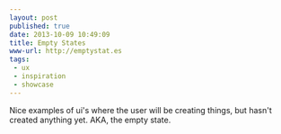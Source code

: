 ```yaml
---
layout: post
published: true
date: 2013-10-09 10:49:09
title: Empty States
www-url: http://emptystat.es
tags: 
 - ux
 - inspiration
 - showcase
---
```


Nice examples of ui's where the user will be creating things, but hasn't created anything yet. AKA, the empty state.